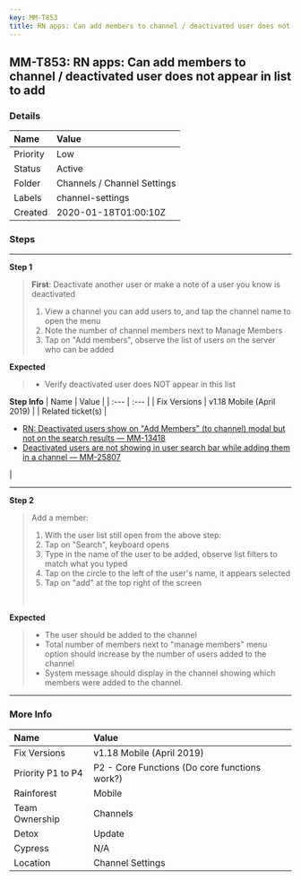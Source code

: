 ```yaml
---
key: MM-T853
title: RN apps: Can add members to channel / deactivated user does not appear in list to add
---
```


## MM-T853: RN apps: Can add members to channel / deactivated user does not appear in list to add

### Details

| Name     | Value                       |
| :------- | :-------------------------- |
| Priority | Low                         |
| Status   | Active                      |
| Folder   | Channels / Channel Settings |
| Labels   | channel-settings            |
| Created  | 2020-01-18T01:00:10Z        |

### Steps

<hr/>

**Step 1**

> <article><strong>First</strong>: Deactivate another user or make a note of a user you know is deactivated<br><ol><li>View a channel you can add users to, and tap the channel name to open the menu</li><li>Note the number of channel members next to Manage Members</li><li>Tap on "Add members", observe the list of users on the server who can be added</li></ol></article>

**Expected**

> <article><ul><li>Verify deactivated user does NOT appear in this list</li></ul></article>

**Step Info**
| Name | Value |
| :--- | :--- |
| Fix Versions | v1.18 Mobile (April 2019) |
| Related ticket(s) | <ul><li><a href="https://mattermost.atlassian.net/browse/MM-13418" rel="noopener noreferrer" target="_blank">RN: Deactivated users show on "Add Members" (to channel) modal but not on the search results — MM-13418</a></li><li><a href="https://mattermost.atlassian.net/browse/MM-25807">Deactivated users are not showing in user search bar while adding them in a channel — MM-25807</a></li></ul> |

<hr/>

**Step 2**

> <article>Add a member:<br><ol><li>With the user list still open from the above step:</li><li>Tap on "Search", keyboard opens</li><li>Type in the name of the user to be added, observe list filters to match what you typed</li><li>Tap on the circle to the left of the user's name, it appears selected</li><li>Tap on "add" at the top right of the screen</li></ol><br></article>

**Expected**

> <article><ul><li>The user should be added to the channel</li><li>Total number of members next to "manage members" menu option should increase by the number of users added to the channel</li><li>System message should display in the channel showing which members were added to the channel.</li></ul></article>

<hr/>

### More Info

| Name              | Value                                         |
| :---------------- | :-------------------------------------------- |
| Fix Versions      | v1.18 Mobile (April 2019)                     |
| Priority P1 to P4 | P2 - Core Functions (Do core functions work?) |
| Rainforest        | Mobile                                        |
| Team Ownership    | Channels                                      |
| Detox             | Update                                        |
| Cypress           | N/A                                           |
| Location          | Channel Settings                              |
